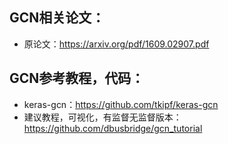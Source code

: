 ## GCN相关论文：
- 原论文：https://arxiv.org/pdf/1609.02907.pdf

## GCN参考教程，代码：
- keras-gcn：https://github.com/tkipf/keras-gcn
- 建议教程，可视化，有监督无监督版本：https://github.com/dbusbridge/gcn_tutorial
